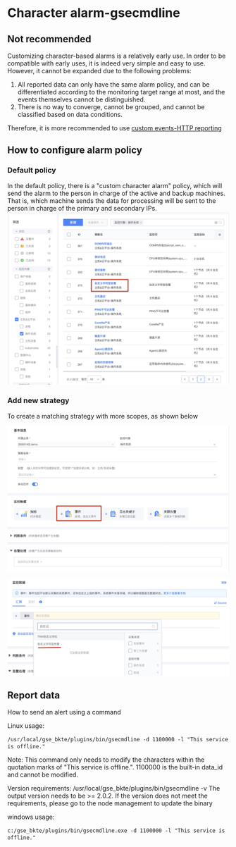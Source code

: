 # Character alarm-gsecmdline

## Not recommended

Customizing character-based alarms is a relatively early use. In order to be compatible with early uses, it is indeed very simple and easy to use. However, it cannot be expanded due to the following problems:

1. All reported data can only have the same alarm policy, and can be differentiated according to the monitoring target range at most, and the events themselves cannot be distinguished.
2. There is no way to converge, cannot be grouped, and cannot be classified based on data conditions.

Therefore, it is more recommended to use [custom events-HTTP reporting](custom_events_http.md)

## How to configure alarm policy

### Default policy

In the default policy, there is a "custom character alarm" policy, which will send the alarm to the person in charge of the active and backup machines. That is, which machine sends the data for processing will be sent to the person in charge of the primary and secondary IPs.
![](media/16613229739162.jpg)

### Add new strategy

To create a matching strategy with more scopes, as shown below

![](media/16613230013888.jpg)

![](media/16613230341581.jpg)


## Report data

How to send an alert using a command

Linux usage:
```
/usr/local/gse_bkte/plugins/bin/gsecmdline -d 1100000 -l "This service is offline."
```
Note: This command only needs to modify the characters within the quotation marks of "This service is offline.". 1100000 is the built-in data_id and cannot be modified.

Version requirements: /usr/local/gse_bkte/plugins/bin/gsecmdline -v The output version needs to be >= 2.0.2. If the version does not meet the requirements, please go to the node management to update the binary

windows usage:

```
c:/gse_bkte/plugins/bin/gsecmdline.exe -d 1100000 -l "This service is offline."
```
